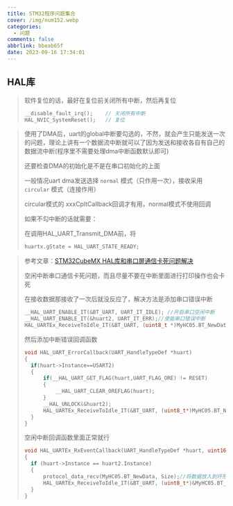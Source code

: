 ```yaml
---
title: STM32程序问题集合
cover: /img/num152.webp
categories:
  - 问题
comments: false
abbrlink: bbeab65f
date: 2023-09-16 17:34:01
---
```




## HAL库

> 软件复位的话，最好在复位前关闭所有中断，然后再复位
>
> ```cpp
> __disable_fault_irq();	// 关闭所有中断
> HAL_NVIC_SystemReset();	// 复位
> ```

> 使用了DMA后，uart的global中断要勾选的，不然，就会产生只能发送一次的问题，理论上讲有一个数据流中断就可以了因为发送和接收各自有自己的数据流中断(程序里不需要处理dma中断函数默认即可)
>
> 还要检查DMA的初始化是不是在串口初始化的上面
>
> 一般情况uart dma发送选择 `normal` 模式（只作用一次），接收采用 `circular` 模式（连接作用）
>
> circular模式的 xxxCpltCallback回调才有用，normal模式不使用回调
>
> 如果不勾中断的话就需要：
>
> 在调用HAL_UART_Transmit_DMA前，将
>
> ```cpp
> huartx.gState = HAL_UART_STATE_READY;
> ```

> 参考文章：[STM32CubeMX HAL库和串口屏通信卡死问题解决](https://blog.csdn.net/hpy518/article/details/130105031)
>
> 空闲中断串口通信卡死问题，而且尽量不要在中断里面进行打印操作也会卡死
>
> 在接收数据那接收了一次后就没反应了，解决方法是添加串口错误中断
>
> ```cpp
> __HAL_UART_ENABLE_IT(&BT_UART, UART_IT_IDLE);	//开启串口空闲中断
> __HAL_UART_ENABLE_IT(&huart2, UART_IT_ERR);//使能串口错误中断
> HAL_UARTEx_ReceiveToIdle_IT(&BT_UART, (uint8_t *)MyHC05.BT_NewData, BT_Rec_MAX_LEN);
> ```
>
> 然后添加中断错误回调函数
>
> ```cpp
> void HAL_UART_ErrorCallback(UART_HandleTypeDef *huart)	
> {
> 	if(huart->Instance==USART2)
> 	{
> 		if(__HAL_UART_GET_FLAG(huart,UART_FLAG_ORE) != RESET)
> 		{
> 			__HAL_UART_CLEAR_OREFLAG(huart);
> 		}
> 		__HAL_UNLOCK(&huart2);
> 		HAL_UARTEx_ReceiveToIdle_IT(&BT_UART, (uint8_t*)MyHC05.BT_NewData,BT_Rec_MAX_LEN);
> 	}
> }
> ```
>
> 空闲中断回调函数里面正常就行
>
> ```cpp
> void HAL_UARTEx_RxEventCallback(UART_HandleTypeDef *huart, uint16_t Size)
> {
> 	if (huart->Instance == huart2.Instance)
> 	{
> 		protocol_data_recv(MyHC05.BT_NewData, Size);//将数据放入到环形缓冲区
> 		HAL_UARTEx_ReceiveToIdle_IT(&BT_UART, (uint8_t*)&MyHC05.BT_NewData,BT_Rec_MAX_LEN);
> 	}
> }
> ```

